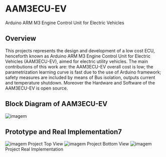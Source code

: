 # AAM3ECU-EV
Arduino ARM M3 Engine Control Unit for Electric Vehicles

## Overview
This projects represents the design and development of a low cost ECU, henceforth known as Arduino ARM M3 Engine Control Unit for Electric Vehicles (AAM3ECU-EV), aimed for electric utility vehicles. The main contributions of this work are: the AAM3ECU-EV overall cost is low; the parametrization learning curve is fast due to the use of Arduino framework; safety measures are included by means of Bus isolation, outputs current and temperature shutdown. Moreover the Hardware and Software of the AAM3ECU-EV is open source.

## Block Diagram of AAM3ECU-EV
![imagem](https://user-images.githubusercontent.com/68593587/88093405-e3248180-cb89-11ea-93e3-ed1bfbf1dc7a.png)

## Prototype and Real Implementation7
![imagem](https://user-images.githubusercontent.com/68593587/88093504-00595000-cb8a-11ea-9a7c-dd02dda2674d.png)
Project Top View
![imagem](https://user-images.githubusercontent.com/68593587/88093611-27b01d00-cb8a-11ea-9600-72fe2bc22aee.png)
Project Bottom View
![imagem](https://user-images.githubusercontent.com/68593587/88093673-3dbddd80-cb8a-11ea-810b-936a4aebc886.png)
Project Real Implementation
